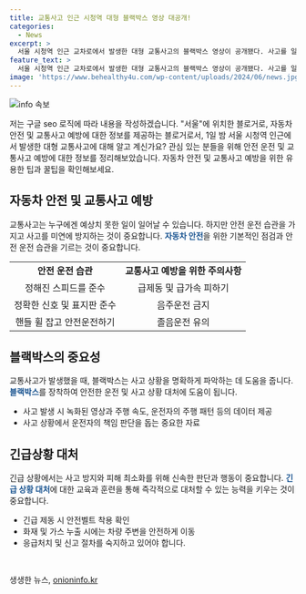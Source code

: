 ```yaml
---
title: 교통사고 인근 시청역 대형 블랙박스 영상 대공개!
categories:
  - News
excerpt: >
  서울 시청역 인근 교차로에서 발생한 대형 교통사고의 블랙박스 영상이 공개됐다. 사고를 일으킨 차량이 다른 차량을 추돌한 뒤 보행자들이 몰려있는 지하철 출구로 돌진하는 모습이 담겼는데, 이로 인해 9명이 사망했다. 영상을 제보한 독자는 나도 당할 뻔한 사고라 아직도 놀라고 있다고 전했다. (영상=독자 제공)
feature_text: >
  서울 시청역 인근 교차로에서 발생한 대형 교통사고의 블랙박스 영상이 공개됐다. 사고를 일으킨 차량이 다른 차량을 추돌한 뒤 보행자들이 몰려있는 지하철 출구로 돌진하는 모습이 담겼는데, 이로 인해 9명이 사망했다. 영상을 제보한 독자는 나도 당할 뻔한 사고라 아직도 놀라고 있다고 전했다. (영상=독자 제공)
image: 'https://www.behealthy4u.com/wp-content/uploads/2024/06/news.jpg'
---
```


<p><img src="https://www.behealthy4u.com/wp-content/uploads/2024/06/news.jpg" alt="info 속보" /></p>

<p>저는 구글 seo 로직에 따라 내용을 작성하겠습니다. "서울"에 위치한 블로거로, 자동차 안전 및 교통사고 예방에 대한 정보를 제공하는 블로거로서, 1일 밤 서울 시청역 인근에서 발생한 대형 교통사고에 대해 알고 계신가요? 관심 있는 분들을 위해 안전 운전 및 교통사고 예방에 대한 정보를 정리해보았습니다. 자동차 안전 및 교통사고 예방을 위한 유용한 팁과 꿀팁을 확인해보세요.</p>

<h2 data-ke-size="size26">자동차 안전 및 교통사고 예방</h2>

<p data-ke-size="size16">교통사고는 누구에겐 예상치 못한 일이 일어날 수 있습니다. 하지만 안전 운전 습관을 가지고 사고를 미연에 방지하는 것이 중요합니다. <b><span style="color: #1a5490;">자동차 안전</span></b>을 위한 기본적인 점검과 안전 운전 습관을 기르는 것이 중요합니다. </p>

<table>
  <tr>
    <td style="text-align: center; height: 17px;"><b>안전 운전 습관</b></td>
    <td style="text-align: center; height: 17px;"><b>교통사고 예방을 위한 주의사항</b></td>
  </tr>
  <tr>
    <td style="text-align: center; height: 17px;">정해진 스피드를 준수</td>
    <td style="text-align: center; height: 17px;">급제동 및 급가속 피하기</td>
  </tr>
  <tr>
    <td style="text-align: center; height: 17px;">정확한 신호 및 표지판 준수</td>
    <td style="text-align: center; height: 17px;">음주운전 금지</td>
  </tr>
  <tr>
    <td style="text-align: center; height: 17px;">핸들 휠 잡고 안전운전하기</td>
    <td style="text-align: center; height: 17px;">졸음운전 유의</td>
  </tr>
</table>

<h2 data-ke-size="size26">블랙박스의 중요성</h2>

<p data-ke-size="size16">교통사고가 발생했을 때, 블랙박스는 사고 상황을 명확하게 파악하는 데 도움을 줍니다. <b><span style="color: #1a5490;">블랙박스</span></b>를 장착하여 안전한 운전 및 사고 상황 대처에 도움이 됩니다. </p>

<ul>
  <li>사고 발생 시 녹화된 영상과 주행 속도, 운전자의 주행 패턴 등의 데이터 제공</li>
  <li>사고 상황에서 운전자의 책임 판단을 돕는 중요한 자료</li>
</ul>

<h2 data-ke-size="size26">긴급상황 대처</h2>

<p data-ke-size="size16">긴급 상황에서는 사고 방지와 피해 최소화를 위해 신속한 판단과 행동이 중요합니다. <b><span style="color: #1a5490;">긴급 상황 대처</span></b>에 대한 교육과 훈련을 통해 즉각적으로 대처할 수 있는 능력을 키우는 것이 중요합니다. </p>

<ul>
  <li>긴급 제동 시 안전벨트 착용 확인</li>
  <li>화재 및 가스 누출 시에는 차량 주변을 안전하게 이동</li>
  <li>응급처치 및 신고 절차를 숙지하고 있어야 합니다.</li>
</ul>

<p data-ke-size="size16">&nbsp;</p>
생생한 뉴스, <a href="https://onioninfo.kr" rel="dofollow">onioninfo.kr</a>


